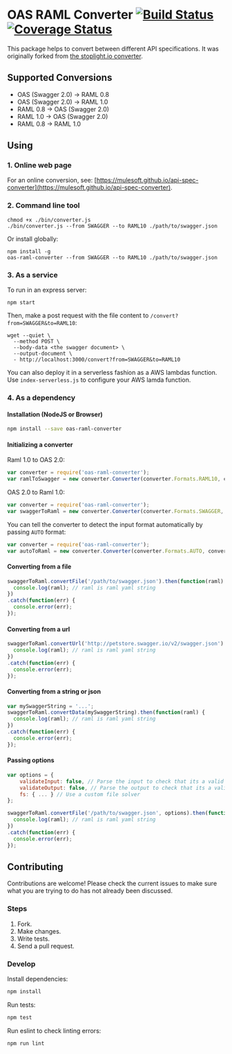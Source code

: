 # OAS RAML Converter [![Build Status](https://travis-ci.org/mulesoft/api-spec-converter.svg)](https://travis-ci.org/mulesoft/api-spec-converter) [![Coverage Status](https://coveralls.io/repos/stoplightio/api-spec-converter/badge.svg?branch=master&service=github)](https://coveralls.io/github/mulesoft/api-spec-converter?branch=master)

This package helps to convert between different API specifications. It was originally forked from [the stoplight.io converter](https://github.com/stoplightio/api-spec-converter). 

## Supported Conversions

- OAS (Swagger 2.0) -> RAML 0.8
- OAS (Swagger 2.0) -> RAML 1.0
- RAML 0.8 -> OAS (Swagger 2.0)
- RAML 1.0 -> OAS (Swagger 2.0)
- RAML 0.8 -> RAML 1.0

## Using

### 1. Online web page

For an online conversion, see: [https://mulesoft.github.io/api-spec-converter](https://mulesoft.github.io/api-spec-converter).

### 2. Command line tool

```
chmod +x ./bin/converter.js
./bin/converter.js --from SWAGGER --to RAML10 ./path/to/swagger.json
```

Or install globally:

```
npm install -g
oas-raml-converter --from SWAGGER --to RAML10 ./path/to/swagger.json
```

### 3. As a service

To run in an express server:
```
npm start
```

Then, make a post request with the file content to `/convert?from=SWAGGER&to=RAML10`:
```
wget --quiet \
  --method POST \
  --body-data <the swagger document> \
  --output-document \
  - http://localhost:3000/convert?from=SWAGGER&to=RAML10
```

You can also deploy it in a serverless fashion as a AWS lambdas function. Use `index-serverless.js` to configure your AWS lamda function.

### 4. As a dependency

#### Installation (NodeJS or Browser)

```bash
npm install --save oas-raml-converter
```

#### Initializing a converter

Raml 1.0 to OAS 2.0:
```js
var converter = require('oas-raml-converter');
var ramlToSwagger = new converter.Converter(converter.Formats.RAML10, converter.Formats.SWAGGER);
```

OAS 2.0 to Raml 1.0:
```js
var converter = require('oas-raml-converter');
var swaggerToRaml = new converter.Converter(converter.Formats.SWAGGER, converter.Formats.RAML10);
```

You can tell the converter to detect the input format automatically by passing `AUTO` format:
```js
var converter = require('oas-raml-converter');
var autoToRaml = new converter.Converter(converter.Formats.AUTO, converter.Formats.RAML10);
```

#### Converting from a file

```js
swaggerToRaml.convertFile('/path/to/swagger.json').then(function(raml) {
  console.log(raml); // raml is raml yaml string
})
.catch(function(err) {
  console.error(err);
});
```

#### Converting from a url

```js
swaggerToRaml.convertUrl('http://petstore.swagger.io/v2/swagger.json').then(function(raml) {
  console.log(raml); // raml is raml yaml string
})
.catch(function(err) {
  console.error(err);
});
```

#### Converting from a string or json

```js
var mySwaggerString = '...';
swaggerToRaml.convertData(mySwaggerString).then(function(raml) {
  console.log(raml); // raml is raml yaml string
})
.catch(function(err) {
  console.error(err);
});
```

#### Passing options

```js
var options = {
    validateInput: false, // Parse the input to check that its a valid document before converting
    validateOutput: false, // Parse the output to check that its a valid document after converting
    fs: { ... } // Use a custom file solver
};

swaggerToRaml.convertFile('/path/to/swagger.json', options).then(function(raml) {
  console.log(raml); // raml is raml yaml string
})
.catch(function(err) {
  console.error(err);
});
```

## Contributing

Contributions are welcome! Please check the current issues to make sure what you are trying to do has not already been discussed.

### Steps

1. Fork.
2. Make changes.
3. Write tests.
4. Send a pull request.

### Develop

Install dependencies:
```bash
npm install
```

Run tests:
```bash
npm test
```

Run eslint to check linting errors:
```bash
npm run lint
```
